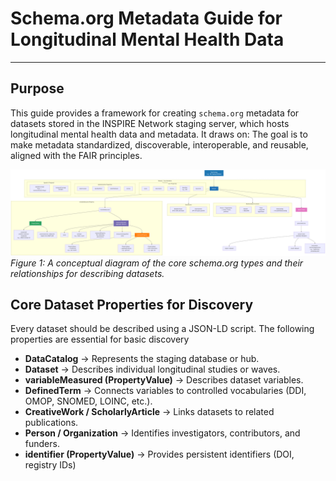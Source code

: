 # Schema.org Metadata Guide for Longitudinal Mental Health Data

---

## Purpose
This guide provides a framework for creating `schema.org` metadata for datasets stored in the INSPIRE Network staging server, which hosts longitudinal mental health data and metadata. It draws on:
The goal is to make metadata standardized, discoverable, interoperable, and reusable, aligned with the FAIR principles.

![Schema.org Metadata Guide Illustration](../../images/SchemaGuide.png)
*Figure 1: A conceptual diagram of the core schema.org types and their relationships for describing datasets.*

## Core Dataset Properties for Discovery
Every dataset should be described using a JSON-LD script. The following properties are essential for basic discovery
- **DataCatalog** → Represents the staging database or hub.
- **Dataset** → Describes individual longitudinal studies or waves.
- **variableMeasured (PropertyValue)** → Describes dataset variables.
- **DefinedTerm** → Connects variables to controlled vocabularies (DDI, OMOP, SNOMED, LOINC, etc.).
- **CreativeWork / ScholarlyArticle** → Links datasets to related publications.
- **Person / Organization** → Identifies investigators, contributors, and funders.
- **identifier (PropertyValue)** → Provides persistent identifiers (DOI, registry IDs)

